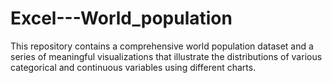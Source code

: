 # Excel---World_population
This repository contains a comprehensive world population dataset and a series of meaningful visualizations that illustrate the distributions of various categorical and continuous variables using different charts.
